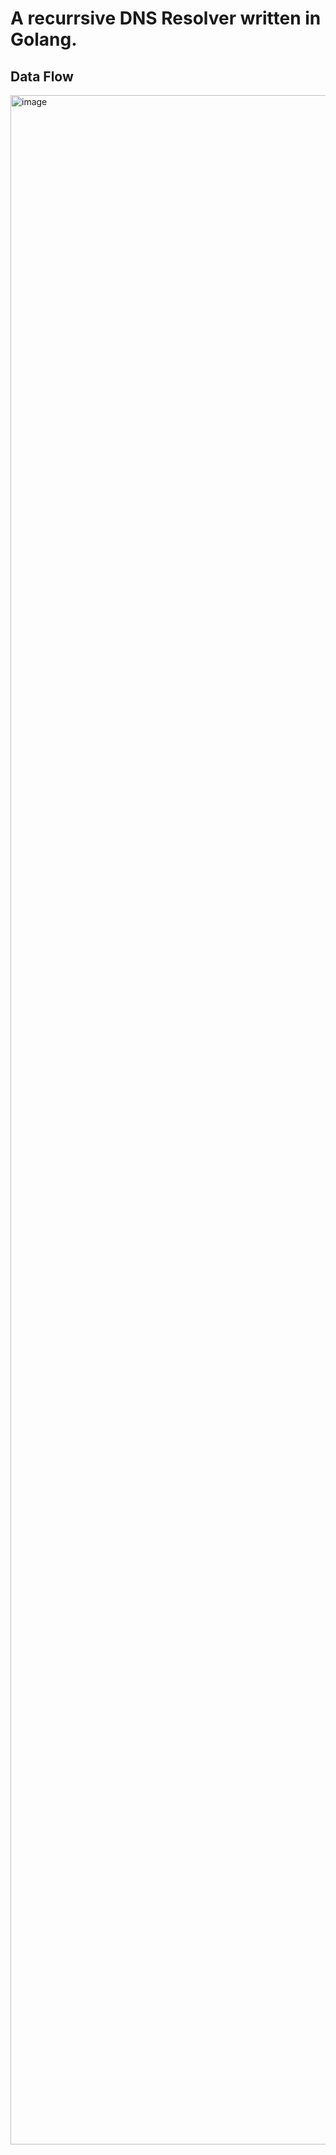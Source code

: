 # A recurrsive DNS Resolver written in Golang.


## Data Flow

<img width="1718" height="3279" alt="image" src="https://github.com/user-attachments/assets/6cf97d50-a09f-4003-9465-a9e36062f011" />
